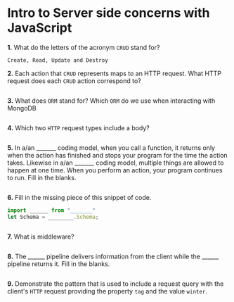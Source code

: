 # Intro to Server side concerns with JavaScript

**1.** What do the letters of the acronym `CRUD` stand for?
<!-- enter you answer in the space below -->
```
Create, Read, Update and Destroy
```
**2.** Each action that `CRUD` represents maps to an HTTP request. What HTTP request does each `CRUD` action correspond to?
<!-- enter you answer in the space below -->
```

```
**3.** What does `ORM` stand for? Which `ORM` do we use when interacting with MongoDB
<!-- enter you answer in the space below -->
```

```
**4.** Which two `HTTP` request types include a body?
<!-- enter you answer in the space below -->
```

```
**5.** In a/an _______ coding model, when you call a function, it returns only when the action has finished and stops your program for the time the action takes. Likewise in a/an _______ coding model, multiple things are allowed to happen at one time. When you perform an action, your program continues to run.  Fill in the blanks.
<!-- enter you answer in the space below -->
```

```

**6.** Fill in the missing piece of this snippet of code.
```js
import ______ from "_______"
let Schema = ________.Schema;
```
<!-- enter you answer in the space below -->
```

```
**7.** What is middleware?
<!-- enter you answer in the space below -->
```

```
**8.** The ______ pipeline delivers information from the client while the ______ pipeline returns it. Fill in the blanks. 
<!-- enter you answer in the space below -->
```

```
**9.** 
Demonstrate the pattern that is used to include a request query with the client's `HTTP` request providing the property `tag` and the value `winter`.
<!-- enter you answer in the space below -->
```

```